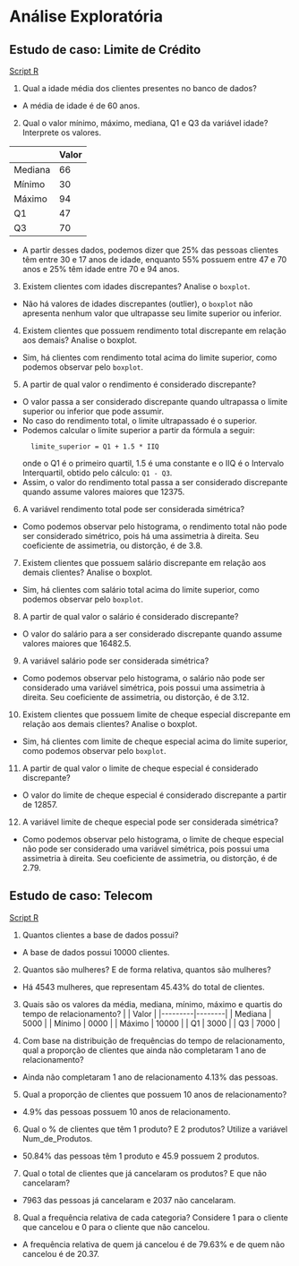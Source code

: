 # Análise Exploratória

## Estudo de caso: Limite de Crédito

[Script R](https://github.com/Nandaoc/mba-exercises/blob/main/analytics/analise-exploratoria/estudo-de-caso-limite-credito.R)

1. Qual a idade média dos clientes presentes no banco de dados? 
  - A média de idade é de 60 anos.
2. Qual o valor mínimo, máximo, mediana, Q1 e Q3 da variável idade? Interprete os valores.

  |    | Valor |
  |---------|----|
  | Mediana | 66 |
  | Mínimo  | 30 |
  | Máximo  | 94 |
  | Q1      | 47 |
  | Q3      | 70 |
  -
    A partir desses dados, podemos dizer que 25% das pessoas clientes têm entre 30 e 17 anos de idade, enquanto 55% possuem         entre 47 e 70 anos e 25% têm idade entre 70 e 94 anos.

3. Existem clientes com idades discrepantes? Analise o `boxplot`.
  - Não há valores de idades discrepantes (outlier), o `boxplot` não apresenta nenhum valor que ultrapasse seu limite superior ou   inferior.

4. Existem clientes que possuem rendimento total discrepante em relação aos demais? Analise o boxplot.
  - Sim, há clientes com rendimento total acima do limite superior, como podemos observar pelo `boxplot`.

5. A partir de qual valor o rendimento é considerado discrepante?
  - O valor passa a ser considerado discrepante quando ultrapassa o limite superior ou inferior que pode assumir.
  - No caso do rendimento total, o limite ultrapassado é o superior. 
  - Podemos calcular o limite superior a partir da fórmula a seguir:
    ```
      limite_superior = Q1 + 1.5 * IIQ
    ```
    onde o Q1 é o primeiro quartil, 1.5 é uma constante e o IIQ é o Intervalo Interquartil, obtido pelo cálculo: `Q1 - Q3`.
  - Assim, o valor do rendimento total passa a ser considerado discrepante quando assume valores maiores que 12375.

6. A variável rendimento total pode ser considerada simétrica?
  - Como podemos observar pelo histograma, o rendimento total não pode ser considerado simétrico, pois há uma assimetria à       direita. Seu coeficiente de assimetria, ou distorção, é de 3.8.

7. Existem clientes que possuem salário discrepante em relação aos demais clientes? Analise o boxplot.
  - Sim, há clientes com salário total acima do limite superior, como podemos observar pelo `boxplot`.

8. A partir de qual valor o salário é considerado discrepante?
  - O valor do salário para a ser considerado discrepante quando assume valores maiores que 16482.5.

9. A variável salário pode ser considerada simétrica?
  - Como podemos observar pelo histograma, o salário não pode ser considerado uma variável simétrica, pois possui uma             assimetria à direita. Seu coeficiente de assimetria, ou distorção, é de 3.12.

10. Existem clientes que possuem limite de cheque especial discrepante em relação aos demais clientes? Analise o boxplot.
  - Sim, há clientes com limite de cheque especial acima do limite superior, como podemos observar pelo `boxplot`.

11. A partir de qual valor o limite de cheque especial é considerado discrepante?
  - O valor do limite de cheque especial é considerado discrepante a partir de 12857.

12. A variável limite de cheque especial pode ser considerada simétrica?
  - Como podemos observar pelo histograma, o limite de cheque especial não pode ser considerado uma variável simétrica, pois     possui uma assimetria à direita. Seu coeficiente de assimetria, ou distorção, é de 2.79.


## Estudo de caso: Telecom

[Script R](https://github.com/Nandaoc/mba-exercises/blob/main/analytics/analise-exploratoria/estudo-de-caso-telecom.R)

1. Quantos clientes a base de dados possui? 
  - A base de dados possui 10000 clientes.

2. Quantos são mulheres? E de forma relativa, quantos são mulheres?
  - Há 4543 mulheres, que representam 45.43% do total de clientes.

3. Quais são os valores da média, mediana, mínimo, máximo e quartis do tempo de relacionamento?
  |         |  Valor |
  |---------|--------|
  | Mediana |  5000  |
  | Mínimo  |  0000  |
  | Máximo  |  10000 |
  | Q1      |  3000  |
  | Q3      |  7000  |
  
4. Com base na distribuição de frequências do tempo de relacionamento, qual a proporção de clientes que ainda não completaram 1 ano de relacionamento?
  - Ainda não completaram 1 ano de relacionamento 4.13% das pessoas.

5. Qual a proporção de clientes que possuem 10 anos de relacionamento?
  - 4.9% das pessoas possuem 10 anos de relacionamento.

6. Qual o % de clientes que têm 1 produto? E 2 produtos? Utilize a variável Num_de_Produtos.
  - 50.84% das pessoas têm 1 produto e 45.9 possuem 2 produtos.

7. Qual o total de clientes que já cancelaram os produtos? E que não cancelaram? 
  - 7963 das pessoas já cancelaram e 2037 não cancelaram.

8. Qual a frequência relativa de cada categoria? Considere 1 para o cliente que cancelou e 0 para o cliente que não cancelou.
  - A frequência relativa de quem já cancelou é de 79.63% e de quem não cancelou é de 20.37.
